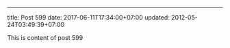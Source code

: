 ---
title: Post 599
date: 2017-06-11T17:34:00+07:00
updated: 2012-05-24T03:49:39+07:00

This is content of post 599